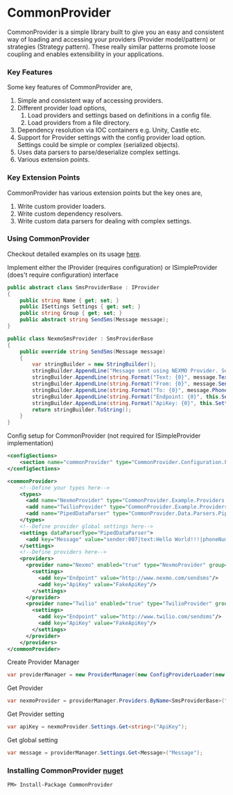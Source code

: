 # CommonProvider

CommonProvider is a simple library built to give you an easy and consistent way of loading and accessing your providers (Provider model/pattern) or strategies (Strategy pattern). These really similar patterns promote loose coupling and enables extensibility in your applications.

### Key Features
Some key features of CommonProvider are,

1. Simple and consistent way of accessing providers.
2. Different provider load options,
    1. Load providers and settings based on definitions in a config file.
    2. Load providers from a file directory.
3. Dependency resolution via IOC containers e.g. Unity, Castle etc.
4. Support for Provider settings with the config provider load option. Settings could be simple or complex (serialized objects).
5. Uses data parsers to parse/deserialize complex settings.
6. Various extension points.

### Key Extension Points
CommonProvider has various extension points but the key ones are,

1. Write custom provider loaders.
2. Write custom dependency resolvers.
3. Write custom data parsers for dealing with complex settings.

### Using CommonProvider
Checkout detailed examples on its usage [here](https://github.com/oopanuga/common-provider/tree/master/Examples).

Implement either the IProvider (requires configuration) or ISimpleProvider (does't require configuration) interface
```c#
public abstract class SmsProviderBase : IProvider
{
    public string Name { get; set; }
    public ISettings Settings { get; set; }
    public string Group { get; set; }
    public abstract string SendSms(Message message);
}

public class NexmoSmsProvider : SmsProviderBase
{
    public override string SendSms(Message message)
    {
        var stringBuilder = new StringBuilder();
        stringBuilder.AppendLine("Message sent using NEXMO Provider. See details below");
        stringBuilder.AppendLine(string.Format("Text: {0}", message.Text));
        stringBuilder.AppendLine(string.Format("From: {0}", message.Sender));
        stringBuilder.AppendLine(string.Format("To: {0}", message.PhoneNumbers));
        stringBuilder.AppendLine(string.Format("Endpoint: {0}", this.Settings.Get<string>("Endpoint")));
        stringBuilder.AppendLine(string.Format("ApiKey: {0}", this.Settings.Get<string>("ApiKey")));
        return stringBuilder.ToString();
    }
}
```

Config setup for CommonProvider (not required for ISimpleProvider implementation)
```xml
<configSections>
    <section name="commonProvider" type="CommonProvider.Configuration.ProviderConfigSection, CommonProvider"/>
</configSections>

<commonProvider>
    <!--Define your types here-->
    <types>
      <add name="NexmoProvider" type="CommonProvider.Example.Providers.NexmoSmsProvider, CommonProvider.Example"/>
      <add name="TwilioProvider" type="CommonProvider.Example.Providers.TwilioSmsProvider,CommonProvider.Example"/>
      <add name="PipedDataParser" type="CommonProvider.Data.Parsers.PipedDataParser, CommonProvider"/>
    </types>
    <!--Define provider global settings here-->
    <settings dataParserType="PipedDataParser">
      <add key="Message" value="sender:007|text:Hello World!!!|phoneNumbers:1010101010,2020202020,3030303030"/>
    </settings>
    <!--Define providers here-->
    <providers>
      <provider name="Nexmo" enabled="true" type="NexmoProvider" group="">
        <settings>
          <add key="Endpoint" value="http://www.nexmo.com/sendsms"/>
          <add key="ApiKey" value="FakeApiKey"/>
        </settings>
      </provider>
      <provider name="Twilio" enabled="true" type="TwilioProvider" group="">
        <settings>
          <add key="Endpoint" value="http://www.twilio.com/sendsms"/>
          <add key="ApiKey" value="FakeApiKey"/>
        </settings>
      </provider>
    </providers>
</commonProvider>
```

Create Provider Manager
```c#
var providerManager = new ProviderManager(new ConfigProviderLoader(new ProviderConfigurationManager()));
```

Get Provider
```c#
var nexmoProvider = providerManager.Providers.ByName<SmsProviderBase>("Nexmo");
```

Get Provider setting
```c#
var apiKey = nexmoProvider.Settings.Get<string>("ApiKey");
```

Get global setting
```c#
var message = providerManager.Settings.Get<Message>("Message");
```

### Installing CommonProvider [nuget](https://www.nuget.org/packages/CommonProvider/)

```
PM> Install-Package CommonProvider
```
